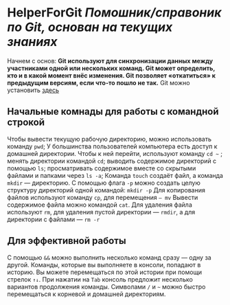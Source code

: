 # HelperForGit *Помошник/справоник по Git, основан на текущих знаниях*

Начнем с основ: **Git используют для синхронизации данных между участниками одной или нескольких команд. Git может определить, кто и в какой момент внёс изменения. Git позволяет «откатиться» к предыдущим версиям, если что-то пошло не так.**
Git можно установить [здесь](https://git-scm.com/download/win)

## **Начальные комнады для работы с командной строкой**
Чтобы вывести текущую рабочую директорию, можно использовать команду ```pwd```;
У большинства пользователей компьютера есть доступ к домашней директории. Чтобы к ней перейти, используют команду ```cd ~``` ;
менять директории командой ```cd```;
выводить содержимое директорий с помощью ```ls```;
просматривать содержимое вместе со скрытыми файлами и папками через ```ls -a```;
Команда ```touch``` создаёт файл, а команда ```mkdir``` — директорию.
С помощью флага ```-p``` можно создать целую структуру директорий одной командой: ```mkdir -p```
Для копирования файлов используют команду ```cp```, для перемещения ```— mv```
Вывести содержимое файла можно командой ```cat```.
Для удаления файла используют ```rm```, для удаления пустой директории — ```rmdir```, а для директории с файлами — ```rm -r```

## **Для эффективной работы**
С помощью ```&&``` можно выполнить несколько команд сразу — одну за другой.
Команды, которые вы выполняете в консоли, попадают в историю. Вы можете перемещаться по этой истории при помощи стрелок ```↑↓```.
При нажатии на ```Tab``` консоль предложит несколько вариантов продолжения команды.
Символами ```/``` и ```~``` можно быстро перемещаться к корневой и домашней директориям.
